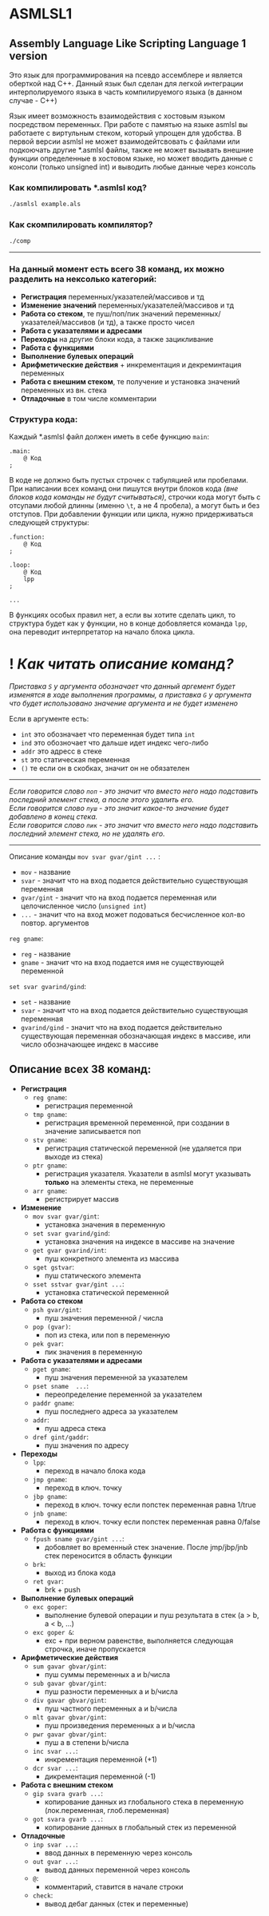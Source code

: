 # ASMLSL1
## Assembly Language Like Scripting Language 1 version
Это язык для программирования на псевдо ассемблере и является оберткой над C++. Данный язык был сделан для легкой интеграции интерполируемого языка в часть компилируемого языка (в данном случае - C++)

Язык имеет возможность взаимодействия с хостовым языком посредством переменных. При работе с памятью на языке asmlsl вы работаете с виртульным стеком, который упрощен для удобства. В первой версии asmlsl не может взаимодейтсвовать с файлами или подкоючать другие *.asmlsl файлы, также не может вызывать внешние функции определенные в хостовом языке, но может вводить данные с консоли (только unsigned int) и выводить любые данные через консоль

### Как компилировать *.asmlsl код?
```bash
./asmlsl example.als
```
### Как скомпилировать компилятор?
```bash
./comp
```

---

### **На данный момент есть всего 38 команд, их можно разделить на нексолько категорий:**

- **Регистрация** переменных/указателей/массивов и тд
- **Изменение значений** переменных/указателей/массивов и тд
- **Работа со стеком**, те пуш/поп/пик значений переменных/указателей/массивов (и тд), а также просто чисел
- **Работа с указателями и адресами**
- **Переходы** на другие блоки кода, а также зацикливание
- **Работа с функциями**
- **Выполнение булевых операций**
- **Арифметические действия** + инкрементация и декреминтация переменных
- **Работа с внешним стеком**, те получение и установка значений переменных из вн. стека
- **Отладочные** в том числе комментарии
  
### **Структура кода:**

Каждый *.asmlsl файл должен иметь в себе функцию `main`:
```
.main:
    @ Код
;
```

В коде не должно быть пустых строчек с табуляцией или пробелами. При написании всех команд они пишутся внутри блоков кода _(вне блоков кода команды не будут считываться)_, строчки кода могут быть с отсупами любой длинны (именно `\t`, а не 4 пробела), а могут быть и без отступов. При добавлении функции или цикла, нужно придерживаться следующей структуры:
```
.function:
    @ Код
;

.loop:
    @ Код
    lpp
;

...
```

В функциях особых правил нет, а если вы хотите сделать цикл, то структура будет как у функции, но в конце добовляется команда `lpp`, она переводит интерпретатор на начало блока цикла.


# **!** _Как читать описание команд?_
_Приставка `S` у аргумента обозначает что данный аргемент будет изменятся в ходе выполнения программы, а приставка `G` у аргумента что будет использовано значение аргумента и не будет изменено_

Если в аргументе есть:
- `int` это обозначает что переменная будет типа `int`
- `ind` это обозночает что дальше идет индекс чего-либо
- `addr` это адресс в стеке
- `st` это статическая переменная
- `()` те если он в скобках, значит он не обязателен
---
_Если говорится слово `поп` - это значит что вместо него надо подставить последний элемент стека, а после этого удалить его.  
Если говорится слово `пуш` - это значит какое-то значение будет добавлено в конец стека.  
Если говорится слово `пик` - это значит что вместо него надо подставить последний элемент стека, но не удалять его._

---
Описание команды `mov svar gvar/gint ...` :

- `mov` - название
- `svar` - значит что на вход подается действительно существующая переменная
- `gvar/gint` - значит что на вход подается переменная или целочисленное число (`unsigned int`)
- `...` - значит что на вход может подоваться бесчисленное кол-во повтор. аргументов

`reg gname`:
- `reg` - название
- `gname` - значит что на вход подается имя не существующей переменной

`set svar gvarind/gind`:
- `set` - название
- `svar` - значит что на вход подается действительно существующая переменная
- `gvarind/gind` - значит что на вход подается действительно существующая переменная обозначающая индекс в массиве, или число обозначающее индекс в массиве

## **Описание всех 38 команд:**

  - **Регистрация**
    - `reg gname`: 
      - регистрация переменной
    - `tmp gname`: 
      - регистрация временной переменной, при создании в значение записывается поп
    - `stv gname`:
      - регистрация статической переменной (не удаляется при выходе из стека)
    - `ptr gname`:
      - регистрация указателя. Указатели в asmlsl могут указывать **только** на элементы стека, не переменные
    - `arr gname`:
      - регистрирует массив
  - **Изменение**
    - `mov svar gvar/gint`: 
      -  установка значения в переменную
    - `set svar gvarind/gind`:
      -  установка значения на индексе в массиве на значение
    - `get gvar gvarind/int`: 
      - пуш конкретного элемента из массива
    - `sget gstvar`: 
      - пуш статического элемента 
    - `sset sstvar gvar/gint ...`: 
      - установка статической переменной
  - **Работа со стеком**
    - `psh gvar/gint`: 
      - пуш значения переменной / числа
    - `pop (gvar)`: 
      - поп из стека, или поп в переменную
    - `pek gvar`: 
      - пик значения в переменную
  - **Работа с указателями и адресами** 
    - `pget gname`: 
      - пуш значения переменной за указателем
    - `pset sname  ...`: 
      - переопределение переменной за указателем
    - `paddr gname`: 
      - пуш последнего адреса за указателем
    - `addr`: 
      - пуш адреса стека
    - `dref gint/gaddr`: 
      - пуш значения по адресу 
  - **Переходы**
    - `lpp`: 
      - переход в начало блока кода
    - `jmp gname`: 
      - переход в ключ. точку
    - `jbp gname`: 
      - переход в ключ. точку если попстек переменная равна 1/true
    - `jnb gname`: 
      - переход в ключ. точку если попстек переменная равна 0/false
  - **Работа с функциями**
    - `fpush sname gvar/gint ...`: 
      - добовляет во временный стек значение. После jmp/jbp/jnb стек переносится в область функции
    - `brk`: 
      - выход из блока кода
    - `ret gvar`: 
      - brk + push 
  - **Выполнение булевых операций**
    - `exc goper`: 
      - выполнение булевой операции и пуш результата в стек (a > b, a < b, ...)
    - `exc goper &`: 
      - exc + при верном равенстве, выполняется следующая строчка, иначе пропускается
  - **Арифметические действия**
    - `sum gavar gbvar/gint`: 
      - пуш суммы переменных a и b/числа
    - `sub gavar gbvar/gint`: 
      - пуш разности переменных a и b/числа
    - `div gavar gbvar/gint`: 
      - пуш частного переменных a и b/числа
    - `mlt gavar gbvar/gint`: 
      - пуш произведения переменных a и b/числа
    - `pwr gavar gbvar/gint`: 
      - пуш a в степени b/числа
    - `inc svar ...`: 
      - инкрементация переменной (+1)
    - `dcr svar ...`: 
      - дикрементация переменной (-1)
  - **Работа с внешним стеком**
    - `gip svara gvarb ...`: 
      - копирование данных из глобального стека в переменную (лок.переменная, глоб.переменная)
    - `got svara gvarb ...`: 
      - копирование данных в глобальный стек из переменной
  - **Отладочные**
    - `inp svar ...`: 
      - ввод данных в переменную через консоль
    - `out gvar ...`: 
      - вывод данных переменной через консоль
    - `@`: 
      - комментарий, ставится в начале строки
    - `check`: 
      - вывод дебаг данных (стек и переменные)